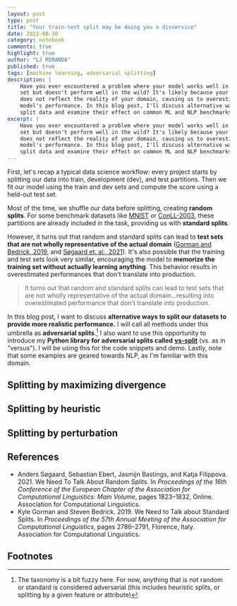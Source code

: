 ```yaml
---
layout: post
type: post
title: "Your train-test split may be doing you a disservice"
date: 2022-08-30
category: notebook
comments: true
highlight: true
author: "LJ MIRANDA"
published: true
tags: [machine learning, adversarial splitting]
description: |
    Have you ever encountered a problem where your model works well in your test
    set but doesn't perform well in the wild? It's likely because your test set
    does not reflect the reality of your domain, causing us to overestimate our
    model's performance. In this blog post, I'll discuss alternative ways to
    split data and examine their effect on common ML and NLP benchmarks. 
excerpt: |
    Have you ever encountered a problem where your model works well in your test
    set but doesn't perform well in the wild? It's likely because your test set
    does not reflect the reality of your domain, causing us to overestimate our
    model's performance. In this blog post, I'll discuss alternative ways to
    split data and examine their effect on common ML and NLP benchmarks. 
---
```


<span class="firstcharacter">F</span>irst, let's recap a typical data science
workflow: every project starts by splitting our data into train, development
(dev), and test partitions. Then we fit our model using the train and dev sets
and compute the score using a held-out test set. 

Most of the time, we shuffle our data before splitting, creating **random
splits**. For some benchmark datasets like
[MNIST](http://yann.lecun.com/exdb/mnist/) or
[ConLL-2003](https://huggingface.co/datasets/conll2003), these partitions are
already included in the task, providing us with **standard splits**. 

However, it turns out that random and standard splits can lead to **test sets
that are not wholly representative of the actual domain** ([Gorman and Bedrick,
2019](#gorman2019standard), and [Søgaard et. al., 2021](#sogaard2021random)).
It's also possible that the training and test sets look very similar,
encouraging the model to **memorize the training set without actually learning
anything**. This behavior results in overestimated performances that don't
translate into production.

> It turns out that random and standard splits can lead to test sets that are
> not wholly representative of the actual domain...resulting into overestimated
> performance that don't translate into production.

In this blog post, I want to discuss **alternative ways to split our datasets to
provide more realistic performance.** I will call all methods under this
umbrella as **adversarial splits**.[^1] I also want to use this opportunity to
introduce my **Python library for adversarial splits called**
[**vs-split**](https://github.com/ljvmiranda921/vs-split) (vs. as in "versus").
I will be using this for the code snippets and demo. Lastly, note that some
examples are geared towards NLP, as I'm familiar with this domain.

## Splitting by maximizing divergence

## Splitting by heuristic

## Splitting by perturbation

<!--
Intro
- data science projects usually...
- introduce standard splits from common benchmarks
- introduce random splits what you'd usually do
-->


<!--




-->

## References

- <a id="sogaard2021random">Anders Søgaard, Sebastian Ebert, Jasmijn Bastings, and Katja Filippova.</a> 2021. We Need To Talk About Random Splits. In *Proceedings of the 16th Conference of the European Chapter of the Association for Computational Linguistics: Main Volume*, pages 1823–1832, Online. Association for Computational Linguistics.
- <a id="gorman2019standard">Kyle Gorman and Steven Bedrick.</a> 2019. We Need to Talk about Standard Splits. In *Proceedings of the 57th Annual Meeting of the Association for Computational Linguistics*, pages 2786–2791, Florence, Italy. Association for Computational Linguistics.



## Footnotes

[^1]: 

    The taxonomy is a bit fuzzy here. For now, anything that is not random
    or standard is considered adversarial (this includes heuristic splits, or
    splitting by a given feature or attribute)